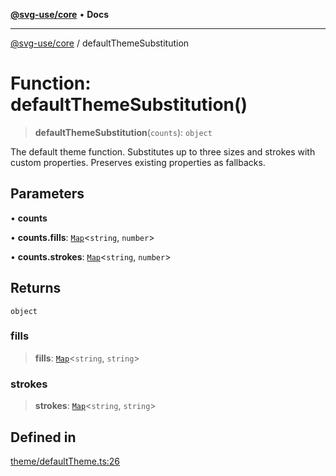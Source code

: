 [**@svg-use/core**](../README.md) • **Docs**

---

[@svg-use/core](../README.md) / defaultThemeSubstitution

# Function: defaultThemeSubstitution()

> **defaultThemeSubstitution**(`counts`): `object`

The default theme function. Substitutes up to three sizes and strokes with
custom properties. Preserves existing properties as fallbacks.

## Parameters

• **counts**

• **counts.fills**:
[`Map`](https://developer.mozilla.org/docs/Web/JavaScript/Reference/Global_Objects/Map)\<`string`,
`number`\>

• **counts.strokes**:
[`Map`](https://developer.mozilla.org/docs/Web/JavaScript/Reference/Global_Objects/Map)\<`string`,
`number`\>

## Returns

`object`

### fills

> **fills**:
> [`Map`](https://developer.mozilla.org/docs/Web/JavaScript/Reference/Global_Objects/Map)\<`string`,
> `string`\>

### strokes

> **strokes**:
> [`Map`](https://developer.mozilla.org/docs/Web/JavaScript/Reference/Global_Objects/Map)\<`string`,
> `string`\>

## Defined in

[theme/defaultTheme.ts:26](https://github.com/fpapado/svg-use/blob/main/packages/core/src/theme/defaultTheme.ts#L26)
